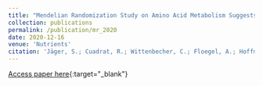 ```yaml
---
title: "Mendelian Randomization Study on Amino Acid Metabolism Suggests Tyrosine as Causal Trait for Type 2 Diabetes"
collection: publications
permalink: /publication/mr_2020
date: 2020-12-16
venue: 'Nutrients'
citation: 'Jäger, S.; Cuadrat, R.; Wittenbecher, C.; Floegel, A.; Hoffmann, P.; Prehn, C.; Adamski, J.; Pischon, T.; Schulze, M.B. Mendelian Randomization Study on Amino Acid Metabolism Suggests Tyrosine as Causal Trait for Type 2 Diabetes. Nutrients 2020, 12, 3890. https://doi.org/10.3390/nu12123890' 
---
```

[Access paper here](https://www.mdpi.com/2072-6643/12/12/3890){:target="_blank"}
